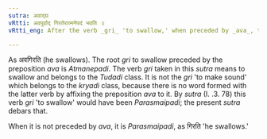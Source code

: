 ```yaml
---
sutra: अवाद्ग्रः
vRtti: अवपूर्वाद् गिरतेरात्मनेपदं भवति ॥
vRtti_eng: After the verb _gri_ 'to swallow,' when preceded by _ava_, the _Atmanepada_ is used.

---
```

As अवगिरति (he swallows). The root _gri_ to swallow preceded by the preposition _ava_ is _Atmanepadi_. The verb _gri_ taken in this _sutra_ means to swallow and belongs to the _Tudadi_ class. It is not the _gri_ 'to make sound' which belongs to the _kryadi_ class, because there is no word formed with the latter verb by affixing the preposition _ava_ to it. By _sutra_ (I. .3. 78) this verb _gri_ 'to swallow' would have been _Parasmaipadi_; the present _sutra_ debars that.

When it is not preceded by _ava_, it is _Parasmaipadi_, as गिरति 'he swallows.'